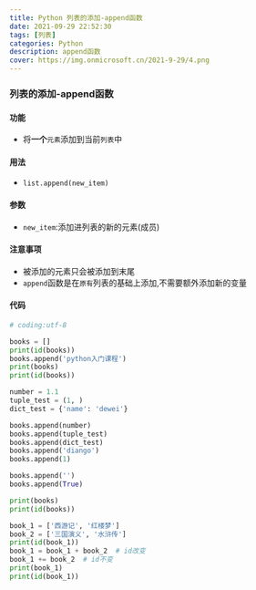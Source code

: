```yaml
---
title: Python 列表的添加-append函数
date: 2021-09-29 22:52:30
tags: [列表]
categories: Python
description: append函数
cover: https://img.onmicrosoft.cn/2021-9-29/4.png
---
```


### 列表的添加-append函数

#### 功能

- 将**一个**`元素`添加到当前`列表`中

#### 用法

- `list.append(new_item)`

#### 参数

- `new_item`:添加进列表的新的元素(成员)

#### 注意事项

- 被添加的元素只会被添加到末尾
- `append`函数是在`原有`列表的基础上添加,不需要额外添加新的变量

#### 代码

```python
# coding:utf-8

books = []
print(id(books))
books.append('python入门课程')
print(books)
print(id(books))

number = 1.1
tuple_test = (1, )
dict_test = {'name': 'dewei'}

books.append(number)
books.append(tuple_test)
books.append(dict_test)
books.append('diango')
books.append(1)

books.append('')
books.append(True)

print(books)
print(id(books))

book_1 = ['西游记', '红楼梦']
book_2 = ['三国演义', '水浒传']
print(id(book_1))
book_1 = book_1 + book_2  # id改变
book_1 += book_2  # id不变
print(book_1)
print(id(book_1))

```

